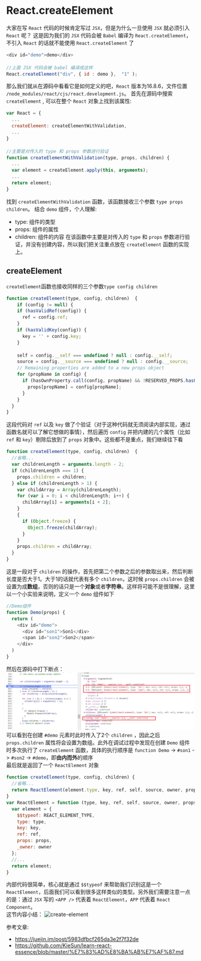 # React.createElement
大家在写 `React` 代码的时候肯定写过 `JSX`，但是为什么一旦使用 `JSX` 就必须引入 `React` 呢？
这是因为我们的 `JSX` 代码会被 `Babel` 编译为 `React.createElement`，不引入 `React` 的话就不能使用 `React.createElement` 了
```js
<div id="demo">demo</div>

//上面 JSX 代码会被 babel 编译成这样
React.createElement("div", { id : demo },  "1" );
```
那么我们就从在源码中看看它是如何定义的吧，`React` 版本为16.8.6，文件位置 `/node_modules/react/cjs/react.development.js`。 首先在源码中搜索 `createElement` , 可以在整个 `React` 对象上找到该属性:
```js
var React = {
  ...
  createElement: createElementWithValidation,
  ...
}

//主要是对传入的 type 和 props 参数进行验证
function createElementWithValidation(type, props, children) {
  ...
  var element = createElement.apply(this, arguments);
  ...
  return element;
}
```
找到 `createElementWithValidation` 函数，该函数接收三个参数 `type props children`。 结合 `demo` 组件，个人理解:  
* type: 组件的类型
* props: 组件的属性
* children: 组件的内容
在该函数中主要是对传入的 `type` 和 `props` 参数进行验证，并没有创建内容，所以我们把关注重点放在 `createElement` 函数的实现上。

## createElement
`createElement`函数也接收同样的三个参数`type config children`
```js
function createElement(type, config, children)  {
    if (config != null) {
    if (hasValidRef(config)) {
      ref = config.ref;
    }
    if (hasValidKey(config)) {
      key = '' + config.key;
    }

    self = config.__self === undefined ? null : config.__self;
    source = config.__source === undefined ? null : config.__source;
    // Remaining properties are added to a new props object
    for (propName in config) {
      if (hasOwnProperty.call(config, propName) && !RESERVED_PROPS.hasOwnProperty(propName)) {
        props[propName] = config[propName];
      }
    }
  }
}
```
这段代码对 `ref` 以及 `key` 做了个验证（对于这种代码就无须阅读内部实现，通过函数名就可以了解它想做的事情），然后遍历 `config` 并把内建的几个属性（比如 `ref` 和 `key`）剔除后放到了 `props` 对象中。这些都不是重点，我们继续往下看
```js
function createElement(type, config, children)  {
  //省略...
  var childrenLength = arguments.length - 2;
  if (childrenLength === 1) {
    props.children = children;
  } else if (childrenLength > 1) {
    var childArray = Array(childrenLength);
    for (var i = 0; i < childrenLength; i++) {
      childArray[i] = arguments[i + 2];
    }
    {
      if (Object.freeze) {
        Object.freeze(childArray);
      }
    }
    props.children = childArray;
  }
}
```
这是一段对于 `children` 的操作，首先把第二个参数之后的参数取出来，然后判断长度是否大于1。大于1的话就代表有多个 `children`，这时候 `props.children` 会被设置为成**数组**，否则的话只是一个**对象**或者**字符串**。这样将可能不是很理解，这里以一个小实验来说明，定义一个 `demo` 组件如下
```js
//Demo组件
function Demo(props) {
  return (
    <div id="demo">
      <div id="son1">Son1</div>
      <span id="son2">Son2</span>
    </div>
  )
}
```
然后在源码中打下断点：
![children-len](https://raw.githubusercontent.com/GoFzy/pic-bed/master/children-len.png)  
可以看到在创建 `#demo` 元素时此时传入了2个 `children` ，因此之后 `props.children` 属性将会设置为数组。此外在调试过程中发现在创建 `Demo` 组件时多次执行了 `createElement` 函数，具体的执行顺序是 `function Demo` -> `#son1` ->  `#son2` -> `#demo`，即**由内而外**的顺序  
最后就是返回了一个 `ReactElement` 对象
```js
function createElement(type, config, children) {
  //省略...
  return ReactElement(element.type, key, ref, self, source, owner, props);
}
var ReactElement = function (type, key, ref, self, source, owner, props) {
  var element = {
    $$typeof: REACT_ELEMENT_TYPE,
    type: type,
    key: key,
    ref: ref,
    props: props,
    _owner: owner
  };
  //...
  return element; 
}
```
内部代码很简单，核心就是通过 `$$typeof` 来帮助我们识别这是一个 `ReactElement`，后面我们可以看到很多这样类似的类型。另外我们需要注意一点的是：通过 `JSX` 写的 `<APP />` 代表着 `ReactElement`，`APP` 代表着 `React Component`。  
这节内容小结：
![create-element](https://camo.githubusercontent.com/eec0484a78af958b491c3e4e98da0efab1d5866e/68747470733a2f2f79636b2d313235343236333432322e636f732e61702d7368616e676861692e6d7971636c6f75642e636f6d2f626c6f672f323031392d30362d30312d3033323430312e706e67)  

参考文章:
* <https://juejin.im/post/5983dfbcf265da3e2f7f32de>
* <https://github.com/KieSun/learn-react-essence/blob/master/%E7%83%AD%E8%BA%AB%E7%AF%87.md>
